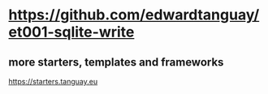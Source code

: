 # https://github.com/edwardtanguay/et001-sqlite-write

## more starters, templates and frameworks

https://starters.tanguay.eu
